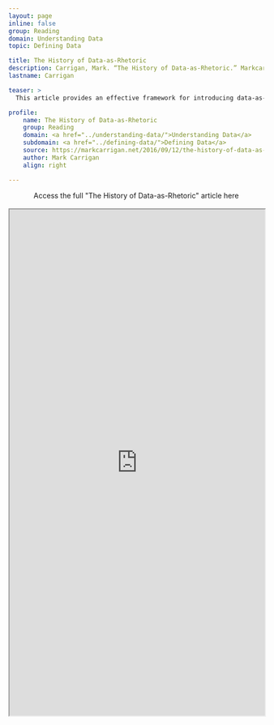 ```yaml
---
layout: page
inline: false
group: Reading
domain: Understanding Data
topic: Defining Data

title: The History of Data-as-Rhetoric
description: Carrigan, Mark. “The History of Data-as-Rhetoric.” Markcarrigan.net, 12 September 2016. https://markcarrigan.net/2016/09/12/the-history-of-data-as-rhetoric/. Accessed 6 June 2023.
lastname: Carrigan

teaser: >
  This article provides an effective framework for introducing data-as-rhetoric.

profile:
    name: The History of Data-as-Rhetoric
    group: Reading
    domain: <a href="../understanding-data/">Understanding Data</a>
    subdomain: <a href="../defining-data/">Defining Data</a>
    source: https://markcarrigan.net/2016/09/12/the-history-of-data-as-rhetoric/
    author: Mark Carrigan
    align: right

---
```


<link rel="stylesheet" href="https://cdn.jsdelivr.net/npm/@shoelace-style/shoelace@2.5.2/cdn/themes/light.css" />
<script type="module" src="https://cdn.jsdelivr.net/npm/@shoelace-style/shoelace@2.5.2/cdn/shoelace.js" ></script>

<div>
  <center>
  <sl-button-group label="Alignment">
  <sl-button href="https://markcarrigan.net/2016/09/12/the-history-of-data-as-rhetoric/">Access the full "The History of Data-as-Rhetoric" article here</sl-button>
  </sl-button-group>
</center>
</div>

<br>

<iframe width="100%" height="1000" src="https://markcarrigan.net/2016/09/12/the-history-of-data-as-rhetoric/" allowfullscreen>iFrame HERE</iframe>
